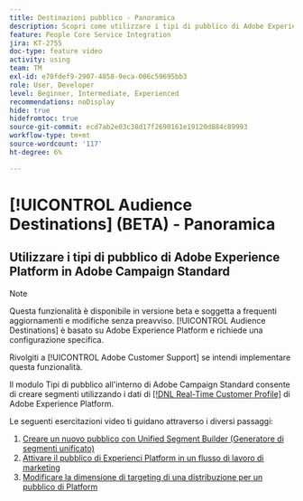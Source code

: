 ```yaml
---
title: Destinazioni pubblico - Panoramica
description: Scopri come utilizzare i tipi di pubblico di Adobe Experience Platform in Adobe Campaign Standard
feature: People Core Service Integration
jira: KT-2755
doc-type: feature video
activity: using
team: TM
exl-id: e70fdef9-2907-4858-9eca-006c59695bb3
role: User, Developer
level: Beginner, Intermediate, Experienced
recommendations: noDisplay
hide: true
hidefromtoc: true
source-git-commit: ecd7ab2e03c38d17f2690161e19120d884c89993
workflow-type: tm+mt
source-wordcount: '117'
ht-degree: 6%

---
```


# [!UICONTROL Audience Destinations] (BETA) - Panoramica

## Utilizzare i tipi di pubblico di Adobe Experience Platform in Adobe Campaign Standard

>[!NOTE]
>
>Questa funzionalità è disponibile in versione beta e soggetta a frequenti aggiornamenti e modifiche senza preavviso. [!UICONTROL Audience Destinations] è basato su Adobe Experience Platform e richiede una configurazione specifica.
>
>Rivolgiti a [!UICONTROL Adobe Customer Support] se intendi implementare questa funzionalità.
>

Il modulo Tipi di pubblico all&#39;interno di Adobe Campaign Standard consente di creare segmenti utilizzando i dati di [[!DNL Real-Time Customer Profile]](https://experienceleague.adobe.com/docs/platform-learn/tutorials/profiles/understanding-the-real-time-customer-profile.html?lang=it) di Adobe Experience Platform.

Le seguenti esercitazioni video ti guidano attraverso i diversi passaggi:

1. [Creare un nuovo pubblico con Unified Segment Builder (Generatore di segmenti unificato)](/help/profiles-and-audiences/audience-destinations/creating-audiences-using-segment-builder.md)
2. [Attivare il pubblico di Experienci Platform in un flusso di lavoro di marketing](/help/profiles-and-audiences/audience-destinations/activating-aep-audiences.md)
3. [Modificare la dimensione di targeting di una distribuzione per un pubblico di Platform](/help/profiles-and-audiences/audience-destinations/changing-targeting-dimension.md)
